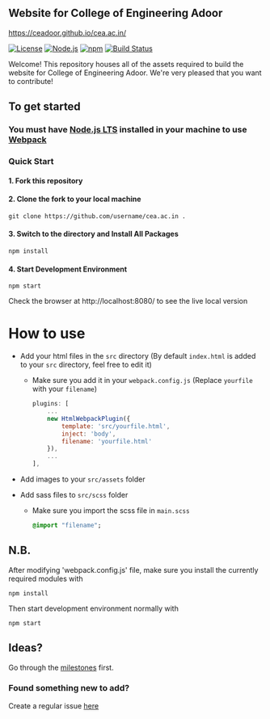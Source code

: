 ## Website for College of Engineering Adoor


https://ceadoor.github.io/cea.ac.in/

[![License](https://img.shields.io/badge/license-MIT-blue.svg)](https://github.com/ceadoor/cea.ac.in/blob/master/LICENSE)
[![Node.js](https://img.shields.io/badge/node%40LTS-%3E%3D8.12.0%20-orange.svg)](https://nodejs.org/en/download/)
[![npm](https://img.shields.io/badge/npm-%3E%3D6.4.1-lightgrey.svg)](https://www.npmjs.com/get-npm)
[![Build Status](https://travis-ci.org/ceadoor/cea.ac.in.svg?branch=master)](https://travis-ci.org/ceadoor/cea.ac.in)

Welcome! This repository houses all of the assets required to build the website for College of Engineering Adoor. We're very pleased that you want to contribute!

## To get started

### You must have [Node.js LTS](https://nodejs.org/en/download/) installed in your machine to use [Webpack](https://webpack.js.org/)

### Quick Start

#### 1. Fork this repository
#### 2. Clone the fork to your local machine
```
git clone https://github.com/username/cea.ac.in .
```
#### 3. Switch to the directory and Install All Packages
```
npm install
```
#### 4. Start Development Environment
```
npm start
```
Check the browser at http://localhost:8080/ to see the live local version

# How to use

- Add your html files in the `src` directory (By default `index.html` is added to your `src` directory, feel free to edit it)

  - Make sure you add it in your `webpack.config.js` (Replace `yourfile` with your `filename`)

    ```javascript
    plugins: [
        ...
        new HtmlWebpackPlugin({
            template: 'src/yourfile.html',
            inject: 'body',
            filename: 'yourfile.html'
        }),
        ...
    ],
    ```

- Add images to your `src/assets` folder
- Add sass files to `src/scss` folder

  - Make sure you import the scss file in `main.scss`

    ```sass
    @import "filename";
    ```
## N.B. 
After modifying 'webpack.config.js' file, make sure you install the currently required modules with
```
npm install
```
Then start development environment normally with
```
npm start
```

## Ideas?

Go through the [milestones](https://github.com/ceadoor/cea.ac.in/milestones) first.

### Found something new to add?

Create a regular issue [here](https://github.com/ceadoor/cea.ac.in/issues/new)


